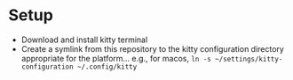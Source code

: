 # Setup

* Download and install kitty terminal
* Create a symlink from this repository to the kitty configuration directory appropriate for the platform... e.g., for macos, `ln -s ~/settings/kitty-configuration ~/.config/kitty`
